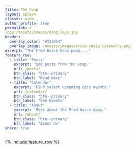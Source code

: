 ```yaml
---
title: The Coop
layout: splash
classes: wide
author_profile: true
permalink: /
logo:/assets/images/blog_logo.jpg
header:
  overlay_color: "#123054"
  overlay_image: /assets/images/erica-savig-cytometry.png
excerpt: "The Fred Hutch Coop poop...."
feature_row:
  - title: "Posts"
    excerpt: "See posts from the Coop."
    url: /posts/
    btn_class: "btn--primary"
    btn_label: "Read more"
  - title: "Calendar"
    excerpt: "Find select upcoming Coop events."
    url: /calendar/
    btn_class: "btn--primary"
    btn_label: "See Events"
  - title: "About"
    excerpt: "More about the Fred Hutch Coop."
    url: /about/
    btn_class: "btn--primary"
    btn_label: "About Us"
share: true
---
```

{% include feature_row %}
